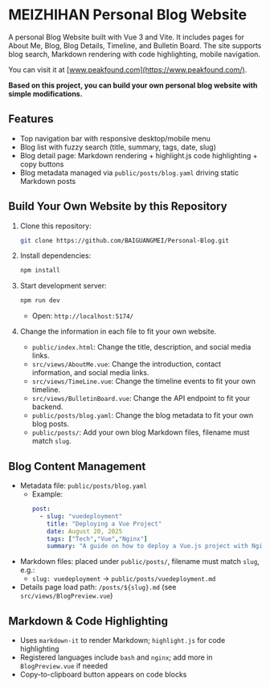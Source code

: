 # MEIZHIHAN Personal Blog Website

A personal Blog Website built with Vue 3 and Vite. It includes pages for About Me, Blog, Blog Details, Timeline, and Bulletin Board. The site supports blog search, Markdown rendering with code highlighting, mobile navigation.

You can visit it at [www.peakfound.com](https://www.peakfound.com/).

**Based on this project, you can build your own personal blog website with simple modifications.**

## Features
- Top navigation bar with responsive desktop/mobile menu
- Blog list with fuzzy search (title, summary, tags, date, slug)
- Blog detail page: Markdown rendering + highlight.js code highlighting + copy buttons
- Blog metadata managed via `public/posts/blog.yaml` driving static Markdown posts

## Build Your Own Website by this Repository
1. Clone this repository:
   ```bash
   git clone https://github.com/BAIGUANGMEI/Personal-Blog.git
   ```
2. Install dependencies:
   ```bash
   npm install
   ```
3. Start development server:
   ```bash
   npm run dev
   ```
   - Open: `http://localhost:5174/`

4. Change the information in each file to fit your own website.
    - `public/index.html`: Change the title, description, and social media links.
    - `src/views/AboutMe.vue`: Change the introduction, contact information, and social media links.
    - `src/views/TimeLine.vue`: Change the timeline events to fit your own timeline.
    - `src/views/BulletinBoard.vue`: Change the API endpoint to fit your backend.
    - `public/posts/blog.yaml`: Change the blog metadata to fit your own blog posts.
    - `public/posts/`: Add your own blog Markdown files, filename must match `slug`.

## Blog Content Management
- Metadata file: `public/posts/blog.yaml`
  - Example:
    ```yaml
    post:
      - slug: "vuedeployment"
        title: "Deploying a Vue Project"
        date: August 20, 2025
        tags: ["Tech","Vue","Nginx"]
        summary: "A guide on how to deploy a Vue.js project with Nginx."
    ```
- Markdown files: placed under `public/posts/`, filename must match `slug`, e.g.:
  - `slug: vuedeployment` → `public/posts/vuedeployment.md`
- Details page load path: `/posts/${slug}.md` (see `src/views/BlogPreview.vue`)

## Markdown & Code Highlighting
- Uses `markdown-it` to render Markdown; `highlight.js` for code highlighting
- Registered languages include `bash` and `nginx`; add more in `BlogPreview.vue` if needed
- Copy-to-clipboard button appears on code blocks
